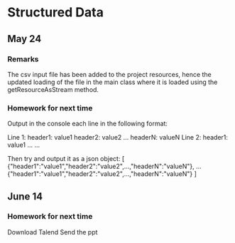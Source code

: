 # Structured Data

## May 24

### Remarks
The csv input file has been added to the project resources, hence the updated loading of the file in the main class where it is loaded using the getResourceAsStream method.

### Homework for next time
Output in the console each line in the following format:

Line 1:
header1: value1
header2: value2
...
headerN: valueN
Line 2:
header1: value1
...
...

Then try and output it as a json object:
[
	{"header1":"value1","header2":"value2",...,"headerN":"valueN"},
	...
	{"header1":"value1","header2":"value2",...,"headerN":"valueN"}
]

## June 14

### Homework for next time
Download Talend
Send the ppt

